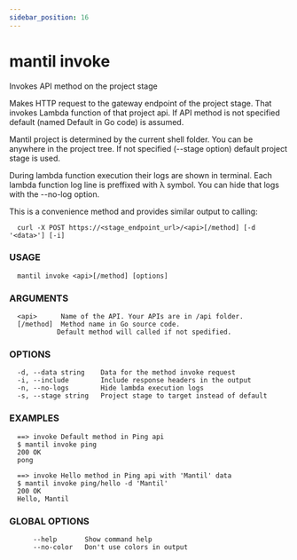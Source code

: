 ```yaml
---
sidebar_position: 16
---
```


# mantil invoke

Invokes API method on the project stage

Makes HTTP request to the gateway endpoint of the project stage. That invokes
Lambda function of that project api. If API method is not specified default
(named Default in Go code) is assumed.

Mantil project is determined by the current shell folder.
You can be anywhere in the project tree.
If not specified (--stage option) default project stage is used.

During lambda function execution their logs are shown in terminal. Each lambda
function log line is preffixed with λ symbol. You can hide that logs with the
--no-log option.

This is a convenience method and provides similar output to calling:
```
  curl -X POST https://<stage_endpoint_url>/<api>[/method] [-d '<data>'] [-i]
```

### USAGE
```
  mantil invoke <api>[/method] [options]
```
### ARGUMENTS
```
  <api>      Name of the API. Your APIs are in /api folder.
  [/method]  Method name in Go source code.
            Default method will called if not spedified.
```
### OPTIONS
```
  -d, --data string    Data for the method invoke request
  -i, --include        Include response headers in the output
  -n, --no-logs        Hide lambda execution logs
  -s, --stage string   Project stage to target instead of default
```
### EXAMPLES
```
  ==> invoke Default method in Ping api
  $ mantil invoke ping
  200 OK
  pong

  ==> invoke Hello method in Ping api with 'Mantil' data
  $ mantil invoke ping/hello -d 'Mantil'
  200 OK
  Hello, Mantil

```
### GLOBAL OPTIONS
```
      --help       Show command help
      --no-color   Don't use colors in output
```

